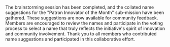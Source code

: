 

The brainstorming session has been completed, and the collated name suggestions for the "Patron Innovator of the Month" sub-mission have been gathered. These suggestions are now available for community feedback. Members are encouraged to review the names and participate in the voting process to select a name that truly reflects the initiative's spirit of innovation and community involvement. Thank you to all members who contributed name suggestions and participated in this collaborative effort.